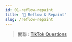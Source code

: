 ```yaml
---
id: 01-reflow-repaint
title: '📜 Reflow & Repaint'
slug: /reflow-repaint
---
```


> 關聯 : [TikTok Questions](../../Interview/Jobs/00-tiktok.md/#vanilla-js)
